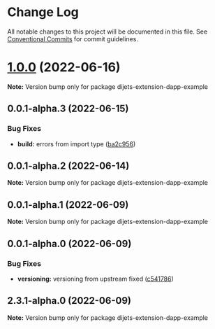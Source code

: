 # Change Log

All notable changes to this project will be documented in this file.
See [Conventional Commits](https://conventionalcommits.org) for commit guidelines.

# [1.0.0](https://github.com/Dijets-Inc/dijets-dapp-sdks/compare/v0.0.1-alpha.2...v1.0.0) (2022-06-16)

**Note:** Version bump only for package dijets-extension-dapp-example

## 0.0.1-alpha.3 (2022-06-15)

### Bug Fixes

- **build:** errors from import type ([ba2c956](https://github.com/Dijets-Inc/dijets-dapp-sdks/commit/ba2c95607800ba2ba06decc6a1c3810f46aa69e9))

## 0.0.1-alpha.2 (2022-06-14)

**Note:** Version bump only for package dijets-extension-dapp-example

## 0.0.1-alpha.1 (2022-06-09)

**Note:** Version bump only for package dijets-extension-dapp-example

## 0.0.1-alpha.0 (2022-06-09)

### Bug Fixes

- **versioning:** versioning from upstream fixed ([c541786](https://github.com/Dijets-Inc/dijets-dapp-sdks/commit/c541786baeaaa13d892e4b4cf66053c1de170453))

## 2.3.1-alpha.0 (2022-06-09)

**Note:** Version bump only for package dijets-extension-dapp-example
